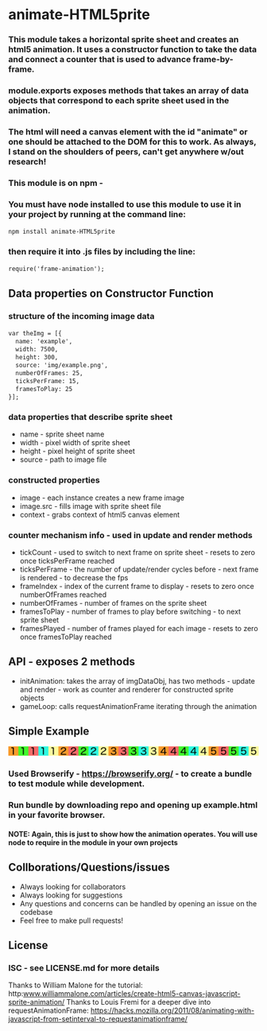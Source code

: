 #  animate-HTML5prite

### This module takes a horizontal sprite sheet and creates an html5 animation. It uses a constructor function to take the data and connect a counter that is used to advance frame-by-frame.
### module.exports exposes methods that takes an array of data objects that correspond to each sprite sheet used in the animation.
### The html will need a canvas element with the id "animate" or one should be attached to the DOM for this to work. As always, I stand on the shoulders of peers, can't get anywhere w/out research!

### This module is on npm - <link>
### You must have node installed to use this module to use it in your project by running at the command line:
```
npm install animate-HTML5prite
```
### then require it into .js files by including the line:
```
require('frame-animation');
```

## Data properties on Constructor Function
### structure of the incoming image data
```
var theImg = [{
  name: 'example',
  width: 7500,
  height: 300,
  source: 'img/example.png',
  numberOfFrames: 25,
  ticksPerFrame: 15,
  framesToPlay: 25
}];
```

### data properties that describe sprite sheet
- name    - sprite sheet name
- width   - pixel width of sprite sheet
- height  - pixel height of sprite sheet
- source  - path to image file

### constructed properties
- image     - each instance creates a new frame image
- image.src - fills image with sprite sheet file
- context   - grabs context of html5 canvas element

### counter mechanism info - used in update and render methods
- tickCount       - used to switch to next frame on sprite sheet
                  - resets to zero once ticksPerFrame reached
- ticksPerFrame   - the number of update/render cycles before
                  - next frame is rendered - to decrease the fps
- frameIndex      - index of the current frame to display
                  - resets to zero once numberOfFrames reached
- numberOfFrames  - number of frames on the sprite sheet
- framesToPlay    - number of frames to play before switching
                  - to next sprite sheet
- framesPlayed    - number of frames played for each image
                  - resets to zero once framesToPlay reached

## API - exposes 2 methods
- initAnimation: takes the array of imgDataObj, has two methods - update and render - work as counter and renderer for constructed sprite objects
- gameLoop: calls requestAnimationFrame iterating through the animation

## Simple Example

![example.png](/example/img/example.png?raw=true "example spritesheet")

### Used Browserify - https://browserify.org/ - to create a bundle to test module while development.
### Run bundle by downloading repo and opening up example.html in your favorite browser.
#### NOTE: Again, this is just to show how the animation operates. You will use node to require in the module in your own projects

## Collborations/Questions/issues
  - Always looking for collaborators
  - Always looking for suggestions
  - Any questions and concerns can be handled by opening an issue on the codebase
  - Feel free to make pull requests!
  
## License

### ISC - see LICENSE.md for more details

  Thanks to William Malone for the tutorial:
  http:www.williammalone.com/articles/create-html5-canvas-javascript-sprite-animation/
  Thanks to Louis Fremi for a deeper dive into requestAnimationFrame:
  https://hacks.mozilla.org/2011/08/animating-with-javascript-from-setinterval-to-requestanimationframe/

